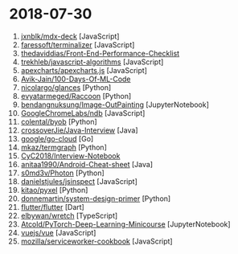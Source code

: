 # 2018-07-30

1. [jxnblk/mdx-deck](https://github.com/jxnblk/mdx-deck "MDX-based presentation decks") [JavaScript]
2. [faressoft/terminalizer](https://github.com/faressoft/terminalizer "🦄 Record your terminal and generate animated gif images") [JavaScript]
3. [thedaviddias/Front-End-Performance-Checklist](https://github.com/thedaviddias/Front-End-Performance-Checklist "🎮 The only Front-End Performance Checklist that runs faster than the others") 
4. [trekhleb/javascript-algorithms](https://github.com/trekhleb/javascript-algorithms "Algorithms and data structures implemented in JavaScript with explanations and links to further readings") [JavaScript]
5. [apexcharts/apexcharts.js](https://github.com/apexcharts/apexcharts.js "A JavaScript Chart Library") [JavaScript]
6. [Avik-Jain/100-Days-Of-ML-Code](https://github.com/Avik-Jain/100-Days-Of-ML-Code "100 Days of ML Coding") 
7. [nicolargo/glances](https://github.com/nicolargo/glances "Glances an Eye on your system. A top/htop alternative.") [Python]
8. [evyatarmeged/Raccoon](https://github.com/evyatarmeged/Raccoon "A high performance offensive security tool for reconnaissance and vulnerability scanning") [Python]
9. [bendangnuksung/Image-OutPainting](https://github.com/bendangnuksung/Image-OutPainting "Keras Implementation of Painting outside the box") [JupyterNotebook]
10. [GoogleChromeLabs/ndb](https://github.com/GoogleChromeLabs/ndb "ndb is an improved debugging experience for Node.js, enabled by Chrome DevTools") [JavaScript]
11. [colental/byob](https://github.com/colental/byob "BYOB (Build Your Own Botnet)") [Python]
12. [crossoverJie/Java-Interview](https://github.com/crossoverJie/Java-Interview "👨‍🎓 Java related : basic, concurrent, algorithm") [Java]
13. [google/go-cloud](https://github.com/google/go-cloud "A library and tools for open cloud development in Go.") [Go]
14. [mkaz/termgraph](https://github.com/mkaz/termgraph "a python command-line tool which draws basic graphs in the terminal") [Python]
15. [CyC2018/Interview-Notebook](https://github.com/CyC2018/Interview-Notebook "📝 准备秋招学习笔记") 
16. [anitaa1990/Android-Cheat-sheet](https://github.com/anitaa1990/Android-Cheat-sheet "Cheat Sheet for Android Interviews") [Java]
17. [s0md3v/Photon](https://github.com/s0md3v/Photon "Incredibly fast crawler which extracts urls, emails, files, website accounts and much more.") [Python]
18. [danielstjules/jsinspect](https://github.com/danielstjules/jsinspect "Detect copy-pasted and structurally similar code") [JavaScript]
19. [kitao/pyxel](https://github.com/kitao/pyxel "A retro game development environment in Python") [Python]
20. [donnemartin/system-design-primer](https://github.com/donnemartin/system-design-primer "Learn how to design large-scale systems. Prep for the system design interview. Includes Anki flashcards.") [Python]
21. [flutter/flutter](https://github.com/flutter/flutter "Flutter makes it easy and fast to build beautiful mobile apps.") [Dart]
22. [elbywan/wretch](https://github.com/elbywan/wretch "A tiny wrapper built around fetch with an intuitive syntax. 🍬") [TypeScript]
23. [Atcold/PyTorch-Deep-Learning-Minicourse](https://github.com/Atcold/PyTorch-Deep-Learning-Minicourse "Minicourse in Deep Learning with PyTorch") [JupyterNotebook]
24. [vuejs/vue](https://github.com/vuejs/vue "🖖 A progressive, incrementally-adoptable JavaScript framework for building UI on the web.") [JavaScript]
25. [mozilla/serviceworker-cookbook](https://github.com/mozilla/serviceworker-cookbook "It's online. It's offline. It's a Service Worker!") [JavaScript]
